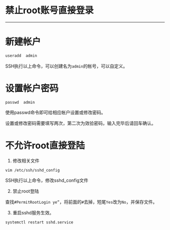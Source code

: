 #	禁止root账号直接登录

---

#	新建帐户

```bash
useradd  admin
```


SSH执行以上命令，可以创建名为`admin`的帐号，可以自定义。


#	设置帐户密码

```
passwd  admin
```

使用passwd命令即可给相应帐户设置或修改密码。

设置或修改密码需要填写两次，第二次为效验密码，输入完毕后请回车确认。


#   不允许root直接登陆

1.  修改相关文件

```
vim /etc/ssh/sshd_config
```

SSH执行以上命令，修改sshd_config文件

2.  禁止root登陆

查找`#PermitRootLogin ye”`，将前面的`#`去掉，短尾`Yes`改为`No`，并保存文件。

3.  重启sshd服务生效。

```
systemctl restart sshd.service
```

